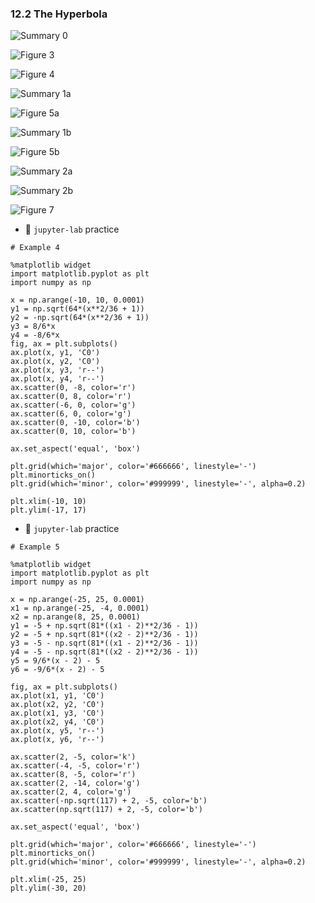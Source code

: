### 12.2 The Hyperbola

![Summary 0](./ch12-02-sum0.png)

![Figure 3](./ch12-02-fig3.png)

![Figure 4](./ch12-02-fig4.png)


![Summary 1a](./ch12-02-sum1a.png)

![Figure 5a](./ch12-02-fig5a.png)

![Summary 1b](./ch12-02-sum1b.png)

![Figure 5b](./ch12-02-fig5b.png)


![Summary 2a](./ch12-02-sum2a.png)

![Summary 2b](./ch12-02-sum2b.png)

![Figure 7](./ch12-02-fig7.png)


- 🎯 `jupyter-lab` practice

``` 
# Example 4

%matplotlib widget
import matplotlib.pyplot as plt
import numpy as np

x = np.arange(-10, 10, 0.0001)
y1 = np.sqrt(64*(x**2/36 + 1))
y2 = -np.sqrt(64*(x**2/36 + 1))
y3 = 8/6*x
y4 = -8/6*x
fig, ax = plt.subplots()
ax.plot(x, y1, 'C0')
ax.plot(x, y2, 'C0')
ax.plot(x, y3, 'r--')
ax.plot(x, y4, 'r--')
ax.scatter(0, -8, color='r')
ax.scatter(0, 8, color='r')
ax.scatter(-6, 0, color='g')
ax.scatter(6, 0, color='g')
ax.scatter(0, -10, color='b')
ax.scatter(0, 10, color='b')

ax.set_aspect('equal', 'box')

plt.grid(which='major', color='#666666', linestyle='-')
plt.minorticks_on()
plt.grid(which='minor', color='#999999', linestyle='-', alpha=0.2)

plt.xlim(-10, 10)
plt.ylim(-17, 17)
```



- 🎯 `jupyter-lab` practice

``` 
# Example 5

%matplotlib widget
import matplotlib.pyplot as plt
import numpy as np

x = np.arange(-25, 25, 0.0001)
x1 = np.arange(-25, -4, 0.0001)
x2 = np.arange(8, 25, 0.0001)
y1 = -5 + np.sqrt(81*((x1 - 2)**2/36 - 1))
y2 = -5 + np.sqrt(81*((x2 - 2)**2/36 - 1))
y3 = -5 - np.sqrt(81*((x1 - 2)**2/36 - 1))
y4 = -5 - np.sqrt(81*((x2 - 2)**2/36 - 1))
y5 = 9/6*(x - 2) - 5
y6 = -9/6*(x - 2) - 5
           
fig, ax = plt.subplots()
ax.plot(x1, y1, 'C0')
ax.plot(x2, y2, 'C0')
ax.plot(x1, y3, 'C0')
ax.plot(x2, y4, 'C0')
ax.plot(x, y5, 'r--')
ax.plot(x, y6, 'r--')

ax.scatter(2, -5, color='k')
ax.scatter(-4, -5, color='r')
ax.scatter(8, -5, color='r')
ax.scatter(2, -14, color='g')
ax.scatter(2, 4, color='g')
ax.scatter(-np.sqrt(117) + 2, -5, color='b')
ax.scatter(np.sqrt(117) + 2, -5, color='b')

ax.set_aspect('equal', 'box')

plt.grid(which='major', color='#666666', linestyle='-')
plt.minorticks_on()
plt.grid(which='minor', color='#999999', linestyle='-', alpha=0.2)

plt.xlim(-25, 25)
plt.ylim(-30, 20)
```